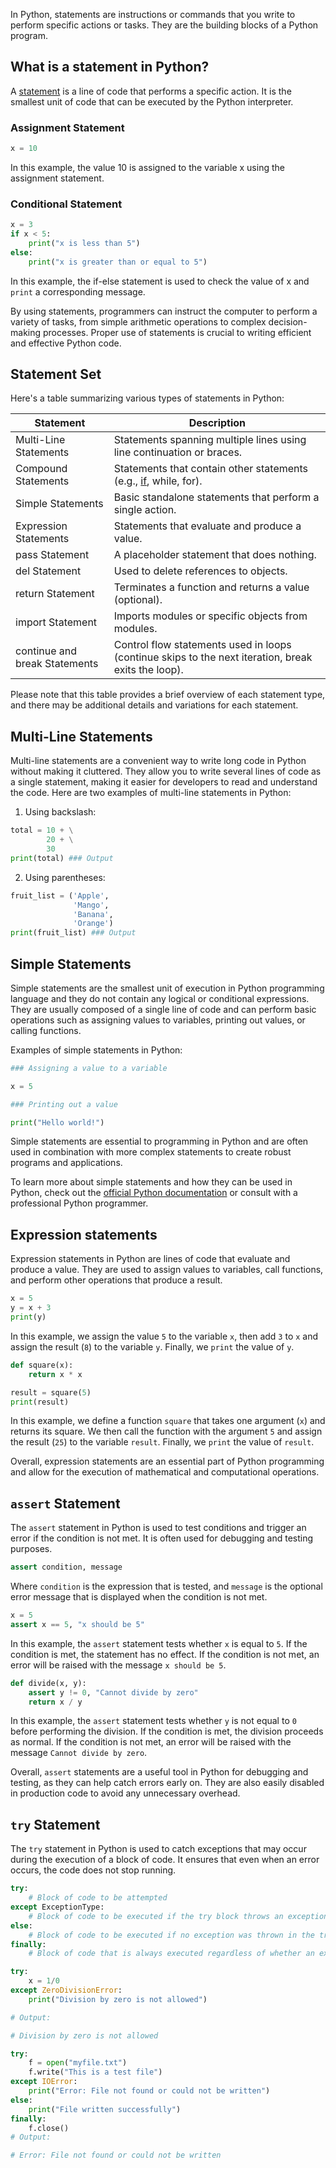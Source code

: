 In Python, statements are instructions or commands that you write to perform specific actions or tasks. They are the building blocks of a Python program. 
  
## What is a statement in Python?  

A [statement](https://en.wikipedia.org/wiki/Statement_(computer_science)) is a line of code that performs a specific action. It is the smallest unit of code that can be executed by the Python interpreter. 

### Assignment Statement

```python
x = 10
```

In this example, the value 10 is assigned to the variable x using the assignment statement. 

### Conditional Statement

```python
x = 3
if x < 5:
    print("x is less than 5")
else:
    print("x is greater than or equal to 5")
```

In this example, the if-else statement is used to check the value of x and `print` a corresponding message. 

By using statements, programmers can instruct the computer to perform a variety of tasks, from simple arithmetic operations to complex decision-making processes. Proper use of statements is crucial to writing efficient and effective Python code.  

## Statement Set  

Here's a table summarizing various types of statements in Python:

| Statement                | Description                                                       |
|--------------------------|-------------------------------------------------------------------|
| Multi-Line Statements    | Statements spanning multiple lines using line continuation or braces.|
| Compound Statements      | Statements that contain other statements (e.g., [if](statements/if.md), while, for).   |
| Simple Statements        | Basic standalone statements that perform a single action.          |
| Expression Statements    | Statements that evaluate and produce a value.                      |
| pass Statement           | A placeholder statement that does nothing.                        |
| del Statement            | Used to delete references to objects.                              |
| return Statement         | Terminates a function and returns a value (optional).              |
| import Statement         | Imports modules or specific objects from modules.                  |
| continue and break Statements | Control flow statements used in loops (continue skips to the next iteration, break exits the loop). |

Please note that this table provides a brief overview of each statement type, and there may be additional details and variations for each statement.

## Multi-Line Statements  

Multi-line statements are a convenient way to write long code in Python without making it cluttered. They allow you to write several lines of code as a single statement, making it easier for developers to read and understand the code. Here are two examples of multi-line statements in Python:

1. Using backslash:

```python
total = 10 + \
        20 + \
        30
print(total) ### Output

```

2. Using parentheses:

```python
fruit_list = ('Apple',
              'Mango',
              'Banana',
              'Orange')
print(fruit_list) ### Output

```

## Simple Statements  

Simple statements are the smallest unit of execution in Python programming language and they do not contain any logical or conditional expressions. They are usually composed of a single line of code and can perform basic operations such as assigning values to variables, printing out values, or calling functions.

Examples of simple statements in Python:

```python
### Assigning a value to a variable

x = 5

### Printing out a value

print("Hello world!")
```

Simple statements are essential to programming in Python and are often used in combination with more complex statements to create robust programs and applications.

To learn more about simple statements and how they can be used in Python, check out the [official Python documentation](https://www.python.org/) or consult with a professional Python programmer.  
  
## Expression statements  

Expression statements in Python are lines of code that evaluate and produce a value. They are used to assign values to variables, call functions, and perform other operations that produce a result.

```python
x = 5
y = x + 3
print(y)
```

In this example, we assign the value `5` to the variable `x`, then add `3` to `x` and assign the result (`8`) to the variable `y`. Finally, we `print` the value of `y`.

```python
def square(x):
    return x * x

result = square(5)
print(result)
```

In this example, we define a function `square` that takes one argument (`x`) and returns its square. We then call the function with the argument `5` and assign the result (`25`) to the variable `result`. Finally, we `print` the value of `result`.

Overall, expression statements are an essential part of Python programming and allow for the execution of mathematical and computational operations.

## `assert` Statement  

The `assert` statement in Python is used to test conditions and trigger an error if the condition is not met. It is often used for debugging and testing purposes.

```python
assert condition, message
```

Where `condition` is the expression that is tested, and `message` is the optional error message that is displayed when the condition is not met.

```python
x = 5
assert x == 5, "x should be 5"
```

In this example, the `assert` statement tests whether `x` is equal to `5`. If the condition is met, the statement has no effect. If the condition is not met, an error will be raised with the message `x should be 5`.

```python
def divide(x, y):
    assert y != 0, "Cannot divide by zero"
    return x / y
```

In this example, the `assert` statement tests whether `y` is not equal to `0` before performing the division. If the condition is met, the division proceeds as normal. If the condition is not met, an error will be raised with the message `Cannot divide by zero`.

Overall, `assert` statements are a useful tool in Python for debugging and testing, as they can help catch errors early on. They are also easily disabled in production code to avoid any unnecessary overhead.  
  
## `try` Statement  

The `try` statement in Python is used to catch exceptions that may occur during the execution of a block of code. It ensures that even when an error occurs, the code does not stop running.

```python
try:
    # Block of code to be attempted
except ExceptionType:
    # Block of code to be executed if the try block throws an exception
else:
    # Block of code to be executed if no exception was thrown in the try block
finally:
    # Block of code that is always executed regardless of whether an exception was thrown or not
```

```python
try:
    x = 1/0
except ZeroDivisionError:
    print("Division by zero is not allowed")

# Output:

# Division by zero is not allowed
```

```python
try:
    f = open("myfile.txt")
    f.write("This is a test file")
except IOError:
    print("Error: File not found or could not be written")
else:
    print("File written successfully")
finally:
    f.close()
# Output:

# Error: File not found or could not be written
```  
  

